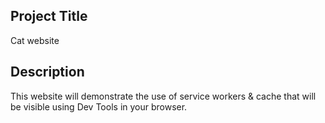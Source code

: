 ## Project Title

Cat website

## Description

This website will demonstrate the use of service workers & cache that will be visible using Dev Tools in your browser.

